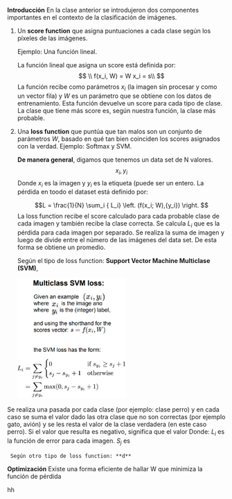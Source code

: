 **Introducción**
En la clase anterior se introdujeron dos componentes importantes en el contexto de la clasificación de imágenes.

 1. Un **score function** que asigna puntuaciones a cada clase según los píxeles de las imágenes.

	Ejemplo: Una función lineal.
	
	 La función lineal que asigna un score está definida por:
	$$
	\\ f(x_i, W) =  W x_i  = s\\
	$$
	La función recibe como parámetros $x_i$ (la imagen sin procesar y como un vector fila) y $W$ es un parámetro que se obtiene con los datos de entrenamiento. Esta función devuelve un score para cada tipo de clase. La clase que tiene más score es, según nuestra función, la clase más probable. 

 2. Una **loss function** que puntúa que tan malos son un conjunto de parámetros  $W$, basado en qué tan bien coinciden los scores asignados con la verdad. Ejemplo: Softmax y SVM.
 
	**De manera general**, digamos que tenemos un data set de N valores.
$${x_i, y_i}$$
    Donde $x_i$ es la imagen y $y_i$ es la etiqueta (puede ser un entero. La pérdida en toodo el dataset está definido por:

	$$L = \frac{1}{N} \sum_i { L_i} \left. (f(x_i; W),{y_i}) \right. $$
	La loss function recibe el score calculado para cada probable clase de cada imagen y también recibe la clase correcta. Se calcula $L_i$ que es la pérdida para cada imagen por separado. Se realiza la suma de imagen y luego de divide entre el número de las imágenes del data set. De esta forma se obtiene un promedio. 

	 Según el tipo de loss function: **Support Vector Machine Multiclase (SVM)**,
	 
	<img src="https://raw.githubusercontent.com/davidrdcr/computer-vision-cs231n/67418f8583a44f6004598c21a714205f3c4c0af6/imgs/SVM.png" width="250" ></a>
	
Se realiza una pasada por cada clase (por ejemplo: clase perro) y en cada caso se suma el valor dado las otra clase que no son correctas (por ejemplo gato, avión) y se les resta el valor de la clase verdadera (en este caso perro). Si el valor que resulta es negativo, significa que el valor 
	Donde:
	$L_i$ es la función de error para cada imagen.
	$S_j$ es




	 Según otro tipo de loss function: **d**
**Optimización**
Existe una forma eficiente de hallar W que minimiza la función de pérdida

hh

<!--stackedit_data:
eyJoaXN0b3J5IjpbMTQzODA3MjM1MiwtNzAzNTk0NTY1LDE1MT
M5ODk3NDksMTU4NzUwOTQzMCwxMjE4NDA5NDEsLTk0NDc3OTg4
MywtODQ3NzI5MDIyLDEyMTY4MDE0NTcsNTQ0NTY2NDUxLC0xOT
IzMTk2MzEwLC0xMDA0NzMwNDEzLDgxMTA0NzY4MiwtMTMxNDQ2
NjU0LDE0MzAwODQ1OTgsNzMwOTk4MTE2XX0=
-->